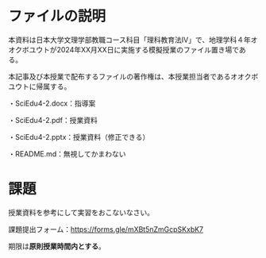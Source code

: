 # ファイルの説明

本資料は日本大学文理学部教職コース科目「理科教育法IV」で、地理学科４年オオクボユウトが2024年XX月XX日に実施する模擬授業のファイル置き場である。

本記事及び本授業で配布するファイルの著作権は、本授業担当者であるオオクボユウトに帰属する。

・SciEdu4-2.docx：指導案

・SciEdu4-2.pdf：授業資料

・SciEdu4-2.pptx：授業資料（修正できる）

・README.md：無視してかまわない

# 課題
授業資料を参考にして実習をおこないなさい。

課題提出フォーム：https://forms.gle/mXBt5nZmGcpSKxbK7

期限は**原則授業時間内とする**。
